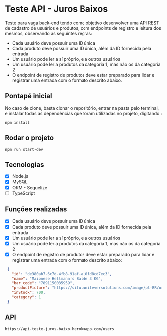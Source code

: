 # Teste API -  Juros Baixos

Teste para vaga back-end tendo como objetivo desenvolver uma API REST de cadastro de usuários e produtos, com endpoints
de registro e leitura dos mesmos, observando as seguintes regras:
- Cada usuário deve possuir uma ID única
- Cada produto deve possuir uma ID única, além da ID fornecida pela entrada
- Um usuário pode ler a sí próprio, e a outros usuários
- Um usuário pode ler a produtos da categoria 1, mas não os da categoria 2
- O endpoint de registro de produtos deve estar preparado para lidar e registrar uma entrada com o formato descrito abaixo.

## Pontapé inicial

No caso de clone, basta clonar o repositório, entrar na pasta pelo terminal, e instalar todas as dependências que foram 
utilizadas no projeto, digitando :

```
npm install
```
## Rodar o projeto 

```
npm run start-dev
```

## Tecnologias 

- [x] Node.js
- [x] MySQL
- [x] ORM - Sequelize
- [ ] TypeScript

## Funções realizadas 
- [x] Cada usuário deve possuir uma ID única
- [x] Cada produto deve possuir uma ID única, além da ID fornecida pela entrada
- [x] Um usuário pode ler a sí próprio, e a outros usuários
- [x] Um usuário pode ler a produtos da categoria 1, mas não os da categoria 2
- [x] O endpoint de registro de produtos deve estar preparado para lidar e registrar uma entrada com o formato 
descrito abaixo:
```json
 {
   "id": "de380ab7-6c7d-4fb8-91af-a10fd8cd7ec3",
   "name": "Maionese Hellmann's Balde 3 KG",
   "bar_code": "7891150035959",
   "productPicture": "https://sifu.unileversolutions.com/image/pt-BR/original/2/maionese-hellmann-s-balde-3-kg-50364576.png",
   "inStock": 700,
   "category": 1
 }
```
## API 
```
https://api-teste-juros-baixo.herokuapp.com/users
```


